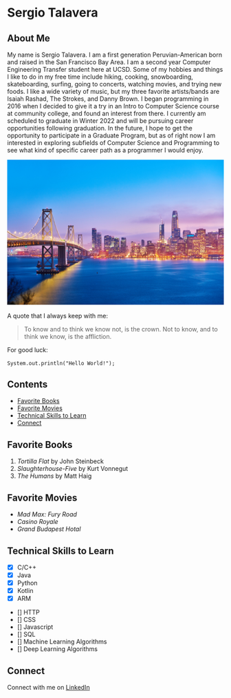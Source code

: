 # Sergio Talavera
## About Me
My name is Sergio Talavera. I am a first generation Peruvian-American born and raised in the San Francisco Bay Area. I am a second year Computer Engineering Transfer student here at UCSD. Some of my hobbies and things I like to do in my free time include hiking, cooking, snowboarding, skateboarding, surfing, going to concerts, watching movies, and trying new foods. I like a wide variety of music, but my three favorite artists/bands are Isaiah Rashad, The Strokes, and Danny Brown. I began programming in 2016 when I decided to give it a try in an Intro to Computer Science course at community college, and found an interest from there. I currently am scheduled to graduate in Winter 2022 and will be pursuing career opportunities following graduation. In the future, I hope to get the opportunity to participate in a Graduate Program, but as of right now I am interested in exploring subfields of Computer Science and Programming to see what kind of specific career path as a programmer I would enjoy.


![San Francisco Bay Area](sf_bay_area.jpg)


A quote that I always keep with me:
> To know and to think we know not, is the crown. Not to know, and to think we know, is the affliction.

For good luck:
```
System.out.println("Hello World!");
```

## Contents
- [Favorite Books](#favorite-books)
- [Favorite Movies](#favorite-movies)
- [Technical Skills to Learn](#technical-skills-to-learn)
- [Connect](#connect)

## Favorite Books
1. *Tortilla Flat* by John Steinbeck
2. *Slaughterhouse-Five* by Kurt Vonnegut
3. *The Humans* by Matt Haig

## Favorite Movies
- *Mad Max: Fury Road*
- *Casino Royale*
- *Grand Budapest Hotal*

## Technical Skills to Learn
- [x] C/C++
- [x] Java
- [x] Python
- [x] Kotlin
- [x] ARM 
- [] HTTP
- [] CSS
- [] Javascript
- [] SQL
- [] Machine Learning Algorithms
- [] Deep Learning Algorithms

## Connect
Connect with me on [LinkedIn](https://www.linkedin.com/in/sergio-talavera)


